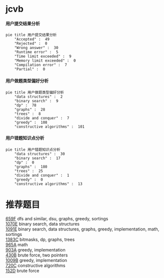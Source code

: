 # jcvb

<!-- tabs:start -->



#### **用户提交结果分析**

```mermaid
pie title 用户提交结果分析
    "Accepted" :  49
    "Rejected" :  0
    "Wrong answer" :  30
    "Runtime error" :  5
    "Time limit exceeded" :  9
    "Memory limit exceeded" :  0
    "Compilation error" :  7
    "Partial" :  0
```

#### **用户做题类型偏好分析**

```mermaid
pie title 用户做题类型偏好分析
    "data structures" :  2
    "binary search" :  9
    "dp" :  78
    "graphs" :  28
    "trees" :  8
    "divide and conquer" :  7
    "greedy" :  108
    "constructive algorithms" :  101
```
#### **用户错题知识点分析**

```mermaid
pie title 用户错题知识点分析
    "data structures" :  30
    "binary search" :  17
    "dp" :  0
    "graphs" :  180
    "trees" :  25
    "divide and conquer" :  1
    "greedy" :  0
    "constructive algorithms" :  13
```



<!-- tabs:end -->
# 推荐题目
[659F](https://codeforces.com/contest/659/problem/F)		dfs and similar,
                        dsu,
                        graphs,
                        greedy,
                        sortings		  
[1070E](https://codeforces.com/contest/1070/problem/E)		binary search,
                        data structures		  
[1091E](https://codeforces.com/contest/1091/problem/E)		binary search,
                        data structures,
                        graphs,
                        greedy,
                        implementation,
                        math,
                        sortings		  
[1383C](https://codeforces.com/contest/1383/problem/C)		bitmasks,
                        dp,
                        graphs,
                        trees		  
[965A](https://codeforces.com/contest/965/problem/A)		math		  
[903A](https://codeforces.com/contest/903/problem/A)		greedy,
                        implementation		  
[430B](https://codeforces.com/contest/430/problem/B)		brute force,
                        two pointers		  
[1009B](https://codeforces.com/contest/1009/problem/B)		greedy,
                        implementation		  
[720C](https://codeforces.com/contest/720/problem/C)		constructive algorithms		  
[152D](https://codeforces.com/contest/152/problem/D)		brute force		  
